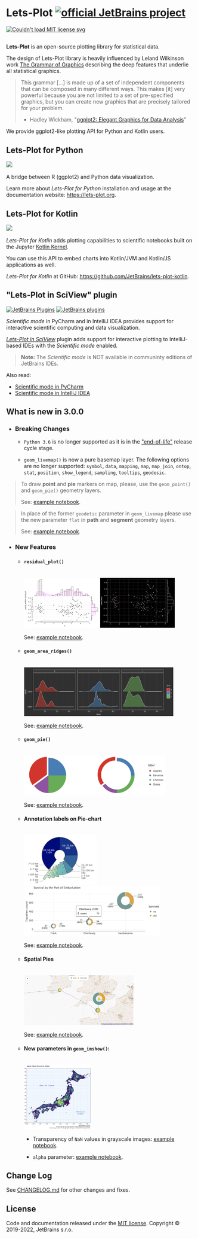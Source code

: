 # Lets-Plot  [![official JetBrains project](http://jb.gg/badges/official-flat-square.svg)](https://confluence.jetbrains.com/display/ALL/JetBrains+on+GitHub)

<a href="https://raw.githubusercontent.com/JetBrains/lets-plot/master/LICENSE">
  <img src="https://img.shields.io/badge/License-MIT-yellow.svg" alt="Couldn't load MIT license svg"/>
</a>

##

**Lets-Plot** is an open-source plotting library for statistical data. 

The design of Lets-Plot library is heavily influenced by Leland Wilkinson work [The Grammar of Graphics](https://www.goodreads.com/book/show/2549408.The_Grammar_of_Graphics) describing the deep features that underlie all statistical graphics.

> This grammar [...] is made up of a set of independent components that can be composed in many different ways. This makes [it] very powerful because you are not limited to a set of pre-specified graphics, but you can create new graphics that are precisely tailored for your problem.
> - Hadley Wickham, "[ggplot2: Elegant Graphics for Data Analysis](https://ggplot2-book.org/index.html)"

We provide ggplot2-like plotting API for Python and Kotlin users. 


## Lets-Plot for Python

<a href="https://pypi.org/project/lets-plot/">
  <img src="https://badge.fury.io/py/lets-plot.svg"/>
</a>

A bridge between R (ggplot2) and Python data visualization.

Learn more about *Lets-Plot for Python* installation and usage at the documentation website: https://lets-plot.org.          


## Lets-Plot for Kotlin

<a href="https://github.com/JetBrains/lets-plot-kotlin/releases/latest">
  <img src="https://img.shields.io/github/v/release/JetBrains/lets-plot-kotlin"/>
</a>

*Lets-Plot for Kotlin* adds plotting capabilities to scientific notebooks built on the Jupyter [Kotlin Kernel](https://github.com/Kotlin/kotlin-jupyter).

You can use this API to embed charts into Kotlin/JVM and Kotlin/JS applications as well.

*Lets-Plot for Kotlin* at GitHub: https://github.com/JetBrains/lets-plot-kotlin.

## "Lets-Plot in SciView" plugin

[![JetBrains Plugins](https://img.shields.io/jetbrains/plugin/v/14379-lets-plot-in-sciview.svg)](http://plugins.jetbrains.com/plugin/14379-lets-plot-in-sciview)
[![JetBrains plugins](https://img.shields.io/jetbrains/plugin/d/14379-lets-plot-in-sciview.svg)](http://plugins.jetbrains.com/plugin/14379-lets-plot-in-sciview)

*Scientific mode* in PyCharm and in IntelliJ IDEA provides support for interactive scientific computing and data visualization.

[*Lets-Plot in SciView*](https://plugins.jetbrains.com/plugin/14379-lets-plot-in-sciview) plugin adds 
support for interactive plotting to IntelliJ-based IDEs with the *Scientific mode* enabled.
 
>
> **Note:** The *Scientific mode* is NOT available in communinty editions of JetBrains IDEs. 
>

Also read:

- [Scientific mode in PyCharm](https://www.jetbrains.com/help/pycharm/matplotlib-support.html)
- [Scientific mode in IntelliJ IDEA](https://www.jetbrains.com/help/idea/matplotlib-support.html)

## What is new in 3.0.0

- ### Breaking Changes

  - `Python 3.6` is no longer supported as it is in the ["end-of-life"](https://devguide.python.org/versions/) release cycle stage.
  
  - `geom_livemap()` is now a pure basemap layer. The following options are no longer supported:
    `symbol`, `data`, `mapping`, `map`, `map_join`, `ontop`, `stat`, `position`, `show_legend`, `sampling`, `tooltips`, `geodesic`.
 
>    To draw **point** and **pie** markers on map, please, use the `geom_point()` and `geom_pie()` geometry layers.
>
>    See: [example notebook](https://nbviewer.jupyter.org/github/JetBrains/lets-plot/blob/master/docs/f-22e/titanic.ipynb).

>    In place of the former `geodetic` parameter in `geom_livemap` please use the new parameter `flat` in **path** and **segment**
>    geometry layers. 
>
>    See: [example notebook](https://nbviewer.jupyter.org/github/JetBrains/lets-plot/blob/master/docs/f-22e/param_flat.ipynb).

- ### New Features

  - #### `residual_plot()`
    <br>
    <img src="https://raw.githubusercontent.com/JetBrains/lets-plot/master/docs/f-22e/images/residual-light.png" alt="f-22e/images/residual-light.png" width="200" height="133">
    <img src="https://raw.githubusercontent.com/JetBrains/lets-plot/master/docs/f-22e/images/residual-dark.png" alt="f-22e/images/residual-dark.png" width="200" height="133">

    See: [example notebook](https://nbviewer.org/github/JetBrains/lets-plot/blob/master/docs/f-22e/residual_plot.ipynb).

  - #### `geom_area_ridges()`
    <br>
    <img src="https://raw.githubusercontent.com/JetBrains/lets-plot/master/docs/f-22e/images/ridges-dark.png" alt="f-22e/images/ridges-dark.png" width="400" height="130">

    See: [example notebook](https://nbviewer.org/github/JetBrains/lets-plot/blob/master/docs/f-22e/ridgeline_plot.ipynb).
      
  - #### `geom_pie()`
    <br>
    <img src="https://raw.githubusercontent.com/JetBrains/lets-plot/master/docs/f-22e/images/pie.png" alt="f-22e/images/pie.png" width="379" height="106">

    See: [example notebook](https://nbviewer.jupyter.org/github/JetBrains/lets-plot/blob/master/docs/f-22e/geom_pie.ipynb).

  - #### Annotation labels on Pie-chart
    <br>
    <img src="https://raw.githubusercontent.com/JetBrains/lets-plot/master/docs/f-22e/images/pie-labels-explode.png" alt="f-22e/images/pie-labels-explode.png" width="195" height="133">
    <img src="https://raw.githubusercontent.com/JetBrains/lets-plot/master/docs/f-22e/images/pie-labels-titanic.png" alt="f-22e/images/pie-labels-titanic.png" width="366" height="133">

    See: [example notebook](https://nbviewer.jupyter.org/github/JetBrains/lets-plot/blob/master/docs/f-22e/annotations_for_pie.ipynb).

  - #### Spatial Pies
    <br>
    <img src="https://raw.githubusercontent.com/JetBrains/lets-plot/master/docs/f-22e/images/spatial_pies_titanic.png" alt="f-22e/images/spatial_pies_titanic.png" width="293" height="133">

    See: [example notebook](https://nbviewer.jupyter.org/github/JetBrains/lets-plot/blob/master/docs/f-22e/titanic.ipynb).

  - #### New parameters in `geom_imshow()`:
    <br>
    <img src="https://raw.githubusercontent.com/JetBrains/lets-plot/master/docs/f-22e/images/imshow-alpha-jp.png" alt="f-22e/images/imshow-alpha-jp.png" width="180" height="172">

    - Transparency of `NaN` values in grayscale images: [example notebook](https://nbviewer.jupyter.org/github/JetBrains/lets-plot/blob/master/docs/f-22e/image_nan_values.ipynb).

    - `alpha` parameter: [example notebook](https://nbviewer.jupyter.org/github/JetBrains/lets-plot/blob/master/docs/f-22e/image_alpha_param.ipynb).


## Change Log

See [CHANGELOG.md](https://github.com/JetBrains/lets-plot/blob/master/CHANGELOG.md) for other changes and fixes.


## License

Code and documentation released under the [MIT license](https://github.com/JetBrains/lets-plot/blob/master/LICENSE).
Copyright © 2019-2022, JetBrains s.r.o.
